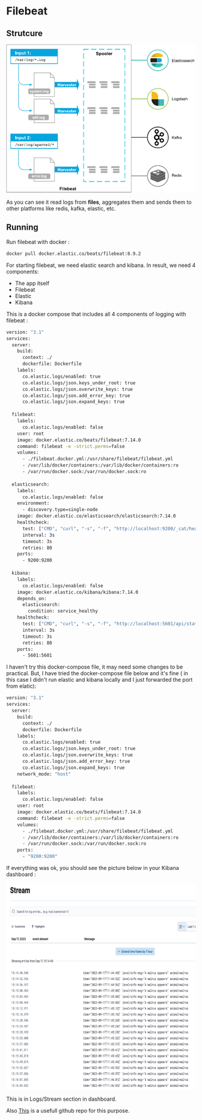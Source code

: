 # Filebeat

## Strutcure 

<img src="https://github.com/parsaeisa/Notes/blob/main/Software%20engineering/logging/images/filebeat.png" >

As you can see it read logs from **files**, aggregates them and sends them to other platforms like redis, kafka, elastic, etc.

## Running

Run filebeat with docker : 
```bash
docker pull docker.elastic.co/beats/filebeat:8.9.2
```

For starting filebeat, we need elastic search and kibana. In result, we need 4 components: 
* The app itself
* Filebeat
* Elastic
* Kibana 

This is a docker compose that includes all 4 components of logging with filebeat : 

```bash
version: "3.1"
services:
  server:
    build:
      context: ./
      dockerfile: Dockerfile
    labels:
      co.elastic.logs/enabled: true
      co.elastic.logs/json.keys_under_root: true
      co.elastic.logs/json.overwrite_keys: true
      co.elastic.logs/json.add_error_key: true
      co.elastic.logs/json.expand_keys: true

  filebeat:
    labels:
      co.elastic.logs/enabled: false
    user: root
    image: docker.elastic.co/beats/filebeat:7.14.0
    command: filebeat -e -strict.perms=false
    volumes:
      - ./filebeat.docker.yml:/usr/share/filebeat/filebeat.yml
      - /var/lib/docker/containers:/var/lib/docker/containers:ro
      - /var/run/docker.sock:/var/run/docker.sock:ro

  elasticsearch:
    labels:
      co.elastic.logs/enabled: false
    environment:
      - discovery.type=single-node
    image: docker.elastic.co/elasticsearch/elasticsearch:7.14.0
    healthcheck:
      test: ["CMD", "curl", "-s", "-f", "http://localhost:9200/_cat/health"]
      interval: 3s
      timeout: 3s
      retries: 80
    ports:
      - 9200:9200

  kibana:
    labels:
      co.elastic.logs/enabled: false
    image: docker.elastic.co/kibana/kibana:7.14.0
    depends_on:
      elasticsearch:
        condition: service_healthy
    healthcheck:
      test: ["CMD", "curl", "-s", "-f", "http://localhost:5601/api/status"]
      interval: 3s
      timeout: 3s
      retries: 80
    ports:
      - 5601:5601
```

I haven't try this docker-compose file, it may need some changes to be practical. But, I have tried the docker-compose file below and it's fine ( in this case I didn't run elastic and kibana locally and I just forwarded the port from elatic): 

```bash
version: "3.1"
services:
  server:
    build:
      context: ./
      dockerfile: Dockerfile
    labels:
      co.elastic.logs/enabled: true
      co.elastic.logs/json.keys_under_root: true
      co.elastic.logs/json.overwrite_keys: true
      co.elastic.logs/json.add_error_key: true
      co.elastic.logs/json.expand_keys: true
    network_mode: "host"

  filebeat:
    labels:
      co.elastic.logs/enabled: false
    user: root
    image: docker.elastic.co/beats/filebeat:7.14.0
    command: filebeat -e -strict.perms=false
    volumes:
      - ./filebeat.docker.yml:/usr/share/filebeat/filebeat.yml
      - /var/lib/docker/containers:/var/lib/docker/containers:ro
      - /var/run/docker.sock:/var/run/docker.sock:ro
    ports:
      - "9200:9200"
```

If everything was ok, you should see the picture below in your Kibana dashboard : 

<img src="https://github.com/parsaeisa/Notes/blob/main/Software%20engineering/logging/images/kibana-filebeat-raw.png" width="700" height="550">

This is in Logs/Stream section in dashboard.

Also [This](https://github.com/alcbotta/go-filebeat-elastic/tree/master) is a usefull github repo for this purpose.
